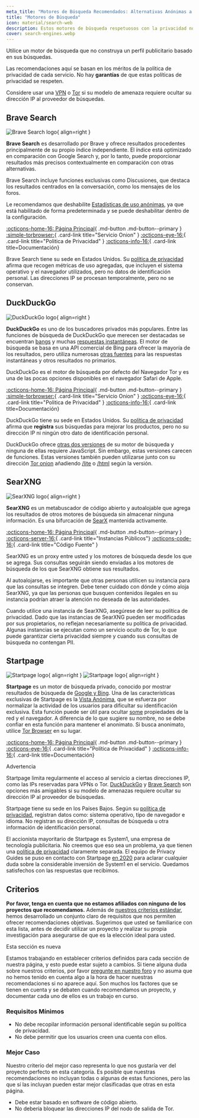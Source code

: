 ```yaml
---
meta_title: "Motores de Búsqueda Recomendados: Alternativas Anónimas a Google - Privacy Guides"
title: "Motores de Búsqueda"
icon: material/search-web
description: Estos motores de búsqueda respetuosos con la privacidad no construyen un perfil publicitario basado en sus búsquedas.
cover: search-engines.webp
---
```


Utilice un motor de búsqueda que no construya un perfil publicitario basado en sus búsquedas.

Las recomendaciones aquí se basan en los méritos de la política de privacidad de cada servicio. No hay **garantías** de que estas políticas de privacidad se respeten.

Considere usar una [VPN](vpn.md) o [Tor](https://www.torproject.org/) si su modelo de amenaza requiere ocultar su dirección IP al proveedor de búsquedas.

## Brave Search

<div class="admonition recommendation" markdown>

![Brave Search logo](assets/img/search-engines/brave-search.svg){ align=right }

**Brave Search** es desarrollado por Brave y ofrece resultados procedentes principalmente de su propio índice independiente. El índice está optimizado en comparación con Google Search y, por lo tanto, puede proporcionar resultados más precisos contextualmente en comparación con otras alternativas.

Brave Search incluye funciones exclusivas como Discusiones, que destaca los resultados centrados en la conversación, como los mensajes de los foros.

Le recomendamos que deshabilite [Estadísticas de uso anónimas](https://search.brave.com/help/usage-metrics), ya que está habilitado de forma predeterminada y se puede deshabilitar dentro de la configuración.

[:octicons-home-16: Página Principal](https://search.brave.com/){ .md-button .md-button--primary }
[:simple-torbrowser:](https://search.brave4u7jddbv7cyviptqjc7jusxh72uik7zt6adtckl5f4nwy2v72qd.onion){ .card-link title="Servicio Onion" }
[:octicons-eye-16:](https://search.brave.com/help/privacy-policy){ .card-link title="Politica de Privacidad" }
[:octicons-info-16:](https://search.brave.com/help){ .card-link title=Documentación}

</details>

</div>

Brave Search tiene su sede en Estados Unidos. Su [política de privacidad](https://search.brave.com/help/privacy-policy) afirma que recogen métricas de uso agregadas, que incluyen el sistema operativo y el navegador utilizados, pero no datos de identificación personal. Las direcciones IP se procesan temporalmente, pero no se conservan.

## DuckDuckGo

<div class="admonition recommendation" markdown>

![DuckDuckGo logo](assets/img/search-engines/duckduckgo.svg){ align=right }

**DuckDuckGo** es uno de los buscadores privados más populares. Entre las funciones de búsqueda de DuckDuckGo que merecen ser destacadas se encuentran [bangs](https://duckduckgo.com/bang) y muchas [respuestas instantáneas](https://help.duckduckgo.com/duckduckgo-help-pages/features/instant-answers-and-other-features/). El motor de búsqueda se basa en una API comercial de Bing para ofrecer la mayoría de los resultados, pero utiliza numerosas [otras fuentes](https://help.duckduckgo.com/results/sources/) para las respuestas instantáneas y otros resultados no primarios.

DuckDuckGo es el motor de búsqueda por defecto del Navegador Tor y es una de las pocas opciones disponibles en el navegador Safari de Apple.

[:octicons-home-16: Página Principal](https://duckduckgo.com){ .md-button .md-button--primary }
[:simple-torbrowser:](https://duckduckgogg42xjoc72x3sjasowoarfbgcmvfimaftt6twagswzczad.onion){ .card-link title="Servicio Onion" }
[:octicons-eye-16:](https://duckduckgo.com/privacy){ .card-link title="Politica de Privacidad" }
[:octicons-info-16:](https://help.duckduckgo.com/){ .card-link title=Documentación}

</details>

</div>

DuckDuckGo tiene su sede en Estados Unidos. Su [política de privacidad](https://duckduckgo.com/privacy) afirma que **registra** sus búsquedas para mejorar los productos, pero no su dirección IP ni ningún otro dato de identificación personal.

DuckDuckGo ofrece [otras dos versiones](https://help.duckduckgo.com/features/non-javascript/) de su motor de búsqueda y ninguna de ellas requiere JavaScript. Sin embargo, estas versiones carecen de funciones. Estas versiones también pueden utilizarse junto con su dirección [Tor onion](https://duckduckgogg42xjoc72x3sjasowoarfbgcmvfimaftt6twagswzczad.onion/) añadiendo [/lite](https://duckduckgogg42xjoc72x3sjasowoarfbgcmvfimaftt6twagswzczad.onion/lite) o [/html](https://duckduckgogg42xjoc72x3sjasowoarfbgcmvfimaftt6twagswzczad.onion/html) según la versión.

## SearXNG

<div class="admonition recommendation" markdown>

![SearXNG logo](assets/img/search-engines/searxng.svg){ align=right }

**SearXNG** es un metabuscador de código abierto y autoalojable que agrega los resultados de otros motores de búsqueda sin almacenar ninguna información. Es una bifurcación de [SearX](https://github.com/searx/searx) mantenida activamente.

[:octicons-home-16: Página Principal](https://searxng.org){ .md-button .md-button--primary }
[:octicons-server-16:](https://searx.space/){ .card-link title="Instancias Públicos"}
[:octicons-code-16:](https://github.com/searxng/searxng){ .card-link title="Código Fuente" }

</details>

</div>

SearXNG es un proxy entre usted y los motores de búsqueda desde los que se agrega. Sus consultas seguirán siendo enviadas a los motores de búsqueda de los que SearXNG obtiene sus resultados.

Al autoalojarse, es importante que otras personas utilicen su instancia para que las consultas se integren. Debe tener cuidado con dónde y cómo aloja SearXNG, ya que las personas que busquen contenidos ilegales en su instancia podrían atraer la atención no deseada de las autoridades.

Cuando utilice una instancia de SearXNG, asegúrese de leer su política de privacidad. Dado que las instancias de SearXNG pueden ser modificadas por sus propietarios, no reflejan necesariamente su política de privacidad. Algunas instancias se ejecutan como un servicio oculto de Tor, lo que puede garantizar cierta privacidad siempre y cuando sus consultas de búsqueda no contengan PII.

## Startpage

<div class="admonition recommendation" markdown>

![Startpage logo](assets/img/search-engines/startpage.svg#only-light){ align=right }
![Startpage logo](assets/img/search-engines/startpage-dark.svg#only-dark){ align=right }

**Startpage** es un motor de búsqueda privado, conocido por mostrar resultados de búsqueda de [Google y Bing](https://support.startpage.com/hc/en-us/articles/4522435533844-What-is-the-relationship-between-Startpage-and-your-search-partners-like-Google-and-Microsoft-Bing-).  Una de las características exclusivas de Startpage es la [Vista Anónima](https://www.startpage.com/en/anonymous-view/), que se esfuerza por normalizar la actividad de los usuarios para dificultar su identificación exclusiva. Esta función puede ser útil para ocultar [some](https://support.startpage.com/hc/en-us/articles/4455540212116-The-Anonymous-View-Proxy-technical-details) propiedades de la red y el navegador. A diferencia de lo que sugiere su nombre, no se debe confiar en esta función para mantener el anonimato. Si busca anonimato, utilice [Tor Browser](tor.md#tor-browser) en su lugar.

[:octicons-home-16: Página Principal](https://www.startpage.com){ .md-button .md-button--primary }
[:octicons-eye-16:](https://www.startpage.com/en/privacy-policy){ .card-link title="Política de Privacidad" }
[:octicons-info-16:](https://support.startpage.com/hc/en-us/categories/4481917470356-Startpage-Search-Engine){ .card-link title=Documentación}

</details>

</div>

<div class="admonition warning" markdown>
<p class="admonition-title">Advertencia</p>

Startpage limita regularmente el acceso al servicio a ciertas direcciones IP, como las IPs reservadas para VPNs o Tor. [DuckDuckGo](#duckduckgo) y [Brave Search](#brave-search) son opciones más amigables si su modelo de amenazas requiere ocultar su dirección IP al proveedor de búsquedas.

</div>

Startpage tiene su sede en los Países Bajos. Según su [política de privacidad](https://www.startpage.com/en/privacy-policy/), registran datos como: sistema operativo, tipo de navegador e idioma. No registran su dirección IP, consultas de búsqueda u otra información de identificación personal.

El accionista mayoritario de Startpage es System1, una empresa de tecnología publicitaria. No creemos que eso sea un problema, ya que tienen una [política de privacidad](https://system1.com/terms/privacy-policy) claramente separada. El equipo de Privacy Guides se puso en contacto con Startpage [en 2020](https://web.archive.org/web/20210118031008/https://blog.privacytools.io/relisting-startpage/) para aclarar cualquier duda sobre la considerable inversión de System1 en el servicio. Quedamos satisfechos con las respuestas que recibimos.

## Criterios

**Por favor, tenga en cuenta que no estamos afiliados con ninguno de los proyectos que recomendamos.** Además de [nuestros criterios estándar](about/criteria.md), hemos desarrollado un conjunto claro de requisitos que nos permiten ofrecer recomendaciones objetivas. Sugerimos que usted se familiarice con esta lista, antes de decidir utilizar un proyecto y realizar su propia investigación para asegurarse de que es la elección ideal para usted.

<div class="admonition example" markdown>
<p class="admonition-title">Esta sección es nueva</p>

Estamos trabajando en establecer criterios definidos para cada sección de nuestra página, y esto puede estar sujeto a cambios. Si tiene alguna duda sobre nuestros criterios, por favor [pregunte en nuestro foro](https://discuss.privacyguides.net/latest) y no asuma que no hemos tenido en cuenta algo a la hora de hacer nuestras recomendaciones si no aparece aquí. Son muchos los factores que se tienen en cuenta y se debaten cuando recomendamos un proyecto, y documentar cada uno de ellos es un trabajo en curso.

</div>

### Requisitos Mínimos

- No debe recopilar información personal identificable según su política de privacidad.
- No debe permitir que los usuarios creen una cuenta con ellos.

### Mejor Caso

Nuestro criterio del mejor caso representa lo que nos gustaría ver del proyecto perfecto en esta categoría. Es posible que nuestras recomendaciones no incluyan todas o algunas de estas funciones, pero las que sí las incluyan pueden estar mejor clasificadas que otras en esta página.

- Debe estar basado en software de código abierto.
- No debería bloquear las direcciones IP del nodo de salida de Tor.
